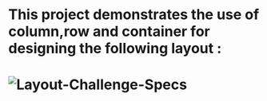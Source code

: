 
# This project demonstrates the use of column,row and container for designing the following layout :

# ![Layout-Challenge-Specs](https://user-images.githubusercontent.com/15645007/79536131-e39a1180-809c-11ea-908d-f0ebcd98a99b.png)

